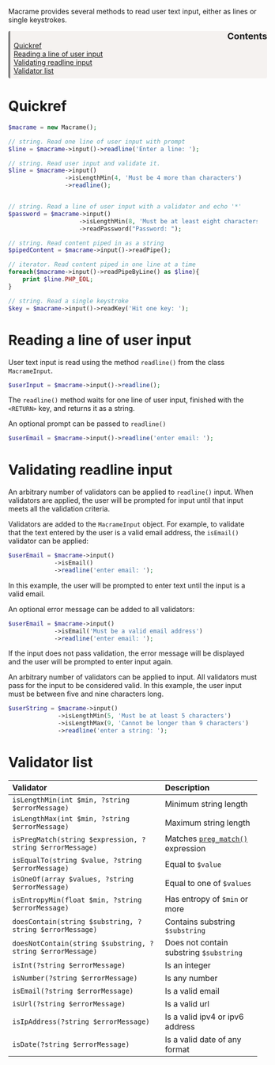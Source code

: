Macrame provides several methods to read user text input, either as lines or single keystrokes.

<div style='background-color:#F5F2F0; border-left: solid #808080 4px; border-radius: 4px; padding-left:0.5em; padding-bottom:0.5em; margin-top:0.5em; margin-bottom:0.5em; margin-right:-20px'>
<div style="width:100%; text-align:right;padding-right:30px"><a style="text-decoration: none; font-size: large;"><b>Contents</b></a></div>
<a href="#quickref">Quickref</a><br>
<a href="#reading-a-line-of-user-input">Reading a line of user input</a><br>
<a href="#validating-readline-input">Validating readline input</a><br>
<a href="#validator-list">Validator list</a><br>
</div>

# Quickref
```PHP
$macrame = new Macrame();

// string. Read one line of user input with prompt
$line = $macrame->input()->readline('Enter a line: ');

// string. Read user input and validate it.
$line = $macrame->input()
                ->isLengthMin(4, 'Must be 4 more than characters')
                ->readline();


// string. Read a line of user input with a validator and echo '*' 
$password = $macrame->input()
                    ->isLengthMin(8, 'Must be at least eight characters.')
                    ->readPassword("Password: ");

// string. Read content piped in as a string
$pipedContent = $macrame->input()->readPipe();

// iterator. Read content piped in one line at a time
foreach($macrame->input()->readPipeByLine() as $line){
    print $line.PHP_EOL;
}

// string. Read a single keystroke
$key = $macrame->input()->readKey('Hit one key: ');
```

# Reading a line of user input
User text input is read using the method `readline()` from the class `MacrameInput`.

```PHP
$userInput = $macrame->input()->readline();
```

The `readline()` method waits for one line of user input, finished with the `<RETURN>` key, and returns it as a string.

An optional prompt can be passed to `readline()`

```PHP
$userEmail = $macrame->input()->readline('enter email: ');
```

# Validating readline input
An arbitrary number of validators can be applied to `readline()` input. When validators are applied, the user will be prompted for input until that input meets all the validation criteria.

Validators are added to the `MacrameInput` object. For example, to validate that the text entered by the user is a valid email address, the `isEmail()` validator can be applied:

```PHP
$userEmail = $macrame->input()
             ->isEmail()
             ->readline('enter email: ');
```

In this example, the user will be prompted to enter text until the input is a valid email.

An optional error message can be added to all validators:

```PHP
$userEmail = $macrame->input()
             ->isEmail('Must be a valid email address')
             ->readline('enter email: ');
```

If the input does not pass validation, the error message will be displayed and the user will be prompted to enter input again.

An arbitrary number of validators can be applied to input. All validators must pass for the input to be considered valid. In this example, the user input must be between five and nine characters long.

```PHP
$userString = $macrame->input()
              ->isLengthMin(5, 'Must be at least 5 characters')
              ->isLengthMax(9, 'Cannot be longer than 9 characters')
              ->readline('enter a string: ');
```

# Validator list

| Validator | Description |
| :-------- | :---------- |
| `isLengthMin(int $min, ?string $errorMessage)` | Minimum string length |
| `isLengthMax(int $min, ?string $errorMessage)` | Maximum string length |
| `isPregMatch(string $expression, ?string $errorMessage)` | Matches [`preg_match()`](https://www.php.net/manual/en/function.preg-match.php) expression |
| `isEqualTo(string $value, ?string $errorMessage)` | Equal to `$value` |
| `isOneOf(array $values, ?string $errorMessage)` | Equal to one of `$values` |
| `isEntropyMin(float $min, ?string $errorMessage)` | Has entropy of `$min` or more |
| `doesContain(string $substring, ?string $errorMessage)` | Contains substring `$substring` |
| `doesNotContain(string $substring, ?string $errorMessage)` | Does not contain substring `$substring` |
| `isInt(?string $errorMessage)` | Is an integer |
| `isNumber(?string $errorMessage)` | Is any number |
| `isEmail(?string $errorMessage)` | Is a valid email |
| `isUrl(?string $errorMessage)` | Is a valid url |
| `isIpAddress(?string $errorMessage)` | Is a valid ipv4 or ipv6 address |
| `isDate(?string $errorMessage)` | Is a valid date of any format |




